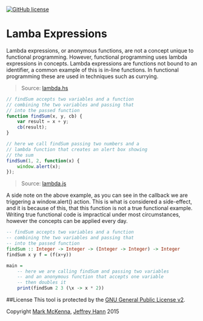 [![GitHub license](https://img.shields.io/github/license/obihann-learning/functional-programming.svg)](https://github.com/obihann-learning/functional-programming/blob/master/LICENSE)

# Lamba Expressions

Lambda expressions, or anonymous functions, are not a concept unique to functional programming. However, functional programming uses lambda expressions in concepts.
Lambda expressions are functions not bound to an identifier, a common example of this is in-line functions. In functional programming these are used
in techniques such as currying.

> Source: [lambda.hs](lambda.hs)

```javascript
// findSum accepts two variables and a function
// combining the two variables and passing that 
// into the passed function
function findSum(x, y, cb) {
    var result = x + y;
    cb(result);
}

// here we call findSum passing two numbers and a 
// lambda function that creates an alert box showing
// the sum
findSum(1, 2, function(x) {
    window.alert(x);
});
```

> Source: [lambda.js](lambda.js)


A side note on the above example, as you can see in the callback we are triggering a window.alert() action. This is what is considered
a side-effect, and it is because of this, that this function is not a true functional example. Writing true functional code is 
impractical under most circumstances, however the concepts can be applied every day.

```haskell
-- findSum accepts two variables and a function
-- combining the two variables and passing that 
-- into the passed function
findSum :: Integer -> Integer -> (Integer -> Integer) -> Integer
findSum x y f = (f(x+y)) 

main = 
    -- here we are calling findSum and passing two variables
    -- and an anonymous function that accepts one variable
    -- then doubles it
    print(findSum 2 3 (\x -> x * 2))
```

##License
This tool is protected by the [GNU General Public License v2](http://www.gnu.org/licenses/gpl-2.0.html).

Copyright [Mark McKenna](https://github.com/markmckenna), [Jeffrey Hann](http://jeffreyhann.ca/) 2015
